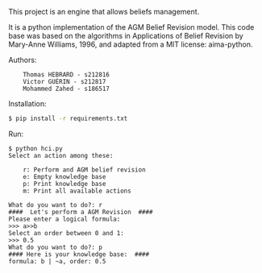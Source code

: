 This project is an engine that allows beliefs management.

It is a python implementation of the AGM Belief Revision model.
This code base was based on the algorithms in Applications of Belief Revision by Mary-Anne Williams, 1996, and adapted from a MIT license: aima-python.

Authors: 
```
    Thomas HEBRARD - s212816
    Victor GUÉRIN - s212817
    Mohammed Zahed - s186517
```

Installation: 

```bash
$ pip install -r requirements.txt
```

Run:

```
$ python hci.py
Select an action among these:

    r: Perform and AGM belief revision
    e: Empty knowledge base
    p: Print knowledge base
    m: Print all available actions

What do you want to do?: r
####  Let's perform a AGM Revision  ####
Please enter a logical formula:
>>> a>>b
Select an order between 0 and 1:
>>> 0.5
What do you want to do?: p
#### Here is your knowledge base:  ####
formula: b | ~a, order: 0.5
```
